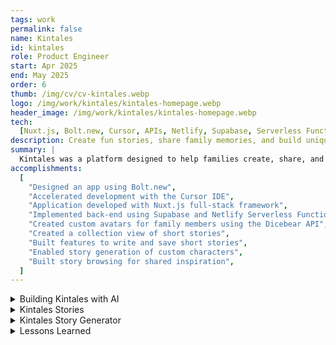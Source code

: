```yaml
---
tags: work
permalink: false
name: Kintales
id: kintales
role: Product Engineer
start: Apr 2025
end: May 2025
order: 6
thumb: /img/cv/cv-kintales.webp
logo: /img/work/kintales/kintales-homepage.webp
header_image: /img/work/kintales/kintales-homepage.webp
tech:
  [Nuxt.js, Bolt.new, Cursor, APIs, Netlify, Supabase, Serverless Functions]
description: Create fun stories, share family memories, and build unique characters.
summary: |
  Kintales was a platform designed to help families create, share, and preserve their stories across generations. Whether it’s a silly anecdote about Grandpa’s fishing trip, a heartwarming memory of your first family vacation, or an amusing tale about your child’s adventures, Kintales was built to give these memories a permanent home. This project was designed, developed, and deployed in just four days with the help of AI-assisted tools like Bolt.new and Cursor.
accomplishments:
  [
    "Designed an app using Bolt.new",
    "Accelerated development with the Cursor IDE",
    "Application developed with Nuxt.js full-stack framework",
    "Implemented back-end using Supabase and Netlify Serverless Functions",
    "Created custom avatars for family members using the Dicebear API",
    "Created a collection view of short stories",
    "Built features to write and save short stories",
    "Enabled story generation of custom characters",
    "Built story browsing for shared inspiration",
  ]
---
```


<!-- Details -->
<details>
  <summary>Building Kintales with AI</summary>
  <div class="details-content">
    <div class="detail-image-wrapper" data-scrollable="true">
      <div class="scroll-container" tabindex="0" role="region" aria-label="Scrollable image content">
        <img src="/img/work/kintales/kintales-homepage.webp" alt="Kintales homepage example" loading="lazy">
      </div>
      <div class="scroll-indicator">
        <em><span class="sr-only">This Section is</span> Scrollable</em>
      </div>
    </div>
    <p>
      This idea started as a way to tell stories to my kids about their late grandpa. I built a small prototype called <strong>Grandpa Stories</strong>, still available <a href="https://grandpa-stories.netlify.app/" target="_blank" rel="noopener">here</a>. But I knew building a fully featured app with authentication, persistence, and user profiles would take more time than I had. A friend encouraged me to try AI-powered tools like <strong>Bolt.new</strong> and <strong>Cursor</strong>.
    </p>
    <p>
      I entered a basic prompt into Bolt.new to recreate Grandpa Stories and got a working prototype almost instantly, including <a href="https://www.dicebear.com/styles/personas/" target="_blank" rel="noopener">Dicebear</a> API integration. However, the result was a tangled mess of Next.js and React code. I moved the project into <strong>Cursor</strong> for better control and rewrote it in Nuxt. I chose Nuxt.js because it's based on Vue.js, which I find more human-readable—very important when working with AI-generated code.
    </p>
    <p>
      With Cursor, I was able to "vibe code" my way through the app. The only slow parts were the unavoidable ones: setting up Google Auth, configuring Supabase, and managing environment variables. For everything else, prompting Cursor was fast and effective. Build a Nuxt.js app? Done. Add a homepage? Done. Add a new feature? Done. Not perfect, but definitely good enough to test with real users.
    </p>
  </div>
</details>

<details>
  <summary>Kintales Stories</summary>
  <div class="details-content">
    <div class="detail-image-wrapper">
      <img src="/img/work/kintales/kintales-madlibs.webp" alt="Kintales story UI" loading="lazy">
    </div>
    <p>
      By eliminating a lot of grunt work, I could focus on defining features and guiding Cursor toward my product goals. I took on the role of Product Manager and made sure we had everything needed for an MVP:
    </p>
    <ul>
      <li>Create an account with Google Auth</li>
      <li>Create a public-facing user profile</li>
      <li>Account settings page for editing user info</li>
      <li>CRUD support for stories (create, read, update, delete)</li>
    </ul>
    <p>
      I set up two tables in <strong>Supabase</strong>: <code>profiles</code> and <code>stories</code>. Each user could save multiple stories to their personal collection. The stories table included:
    </p>
    <ul>
      <li><code>character_name</code></li>
      <li><code>author</code></li>
      <li><code>title</code></li>
      <li><code>content</code></li>
      <li><code>avatar_url</code></li>
      <li><code>background_color</code></li>
      <li><code>is_public</code></li>
    </ul>
    <p>
      The <code>id</code> field allowed for clean relationships between stories and users. I used the Nuxt Supabase module, which works like a lightweight ORM to access data from the front-end. Image URLs were generated by Dicebear and stored directly. The <code>is_public</code> field gave users control over whether stories were visible to others.
    </p>
  </div>
</details>

<details>
  <summary>Kintales Story Generator</summary>
  <div class="details-content">
    <div class="detail-image-wrapper" data-scrollable="true">
      <div class="scroll-container" tabindex="0" role="region" aria-label="Scrollable image content">
        <img src="/img/work/kintales/kintales-story-creator.webp" alt="Kintales story creator UI" loading="lazy">
      </div>
      <div class="scroll-indicator">
        <em><span class="sr-only">This Section is</span> Scrollable</em>
      </div>
    </div>
    <p>
      The story generator lived inside a modal on the user's profile page. There were two modes: a mad-libs–style generator that picked a random avatar from Dicebear, and a manual editor where users could fully customize their stories and avatars.
    </p>
    <p>
      Dicebear’s Personas API lets you pass traits like:
    </p>
    <ul>
      <li><code>?eyes</code></li>
      <li><code>?hair</code></li>
      <li><code>?mouth</code></li>
      <li><code>?skinColor</code></li>
    </ul>
    <p>
      I built the avatar URL string using options from the UI and saved the result in the database. The same modal allowed users to edit, delete, or toggle the visibility of each story.
    </p>
  </div>
</details>

<details>
  <summary>Lessons Learned</summary>
  <div class="details-content">
    <h3>Lesson One – Build With AI</h3>
    <p>
      If you want to move fast, build with AI. But understand what you're doing. AI tools can't read your mind, and they don't understand your full application context. The more domain knowledge you bring to the table, the better the results. With good system prompts, Cursor can follow your preferred conventions and patterns.
    </p>
    <h3>Lesson Two – It's Great for Prototypes</h3>
    <p>
      Low-code tools are best for testing ideas, not long-term scale. I wanted to validate the concept with real users (mostly my kids). Mission accomplished. That said, if your Supabase instance sits inactive for too long, it may be deactivated to save costs. For long-term projects, you'd need active engagement and better infrastructure planning.
    </p>
    <h3>Lesson Three – Keep the Stack Simple</h3>
    <p>
      Especially when working with AI, a simple stack is your best friend. You need to be able to read and debug what it outputs. While it's fun to explore new tech, now’s not the time to experiment with Rust backends if your goal is speed and usability.
    </p>
  </div>
</details>
